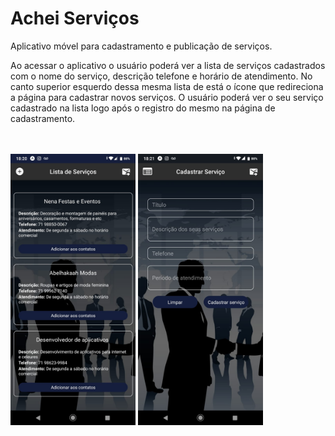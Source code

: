 # Achei Serviços

Aplicativo móvel para cadastramento e publicação de serviços.


 Ao acessar o aplicativo o usuário poderá ver a lista de serviços cadastrados com o nome do serviço, descrição telefone e horário de atendimento. No canto superior esquerdo dessa mesma lista de está o ícone que redireciona a página para cadastrar novos serviços. O usuário poderá ver o seu serviço cadastrado na lista logo após o registro do mesmo na página de cadastramento.

<br><br>
<img src='./imgREADME/lista.jpeg' width='200'>
<img src='./imgREADME/cadastramento.jpeg' width='200'>
